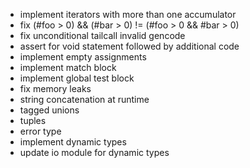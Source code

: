 - implement iterators with more than one accumulator
- fix (#foo > 0) && (#bar > 0) != (#foo > 0 && #bar > 0)
- fix unconditional tailcall invalid gencode
- assert for void statement followed by additional code
- implement empty assignments
- implement match block
- implement global test block
- fix memory leaks
- string concatenation at runtime
- tagged unions
- tuples
- error type
- implement dynamic types
- update io module for dynamic types
